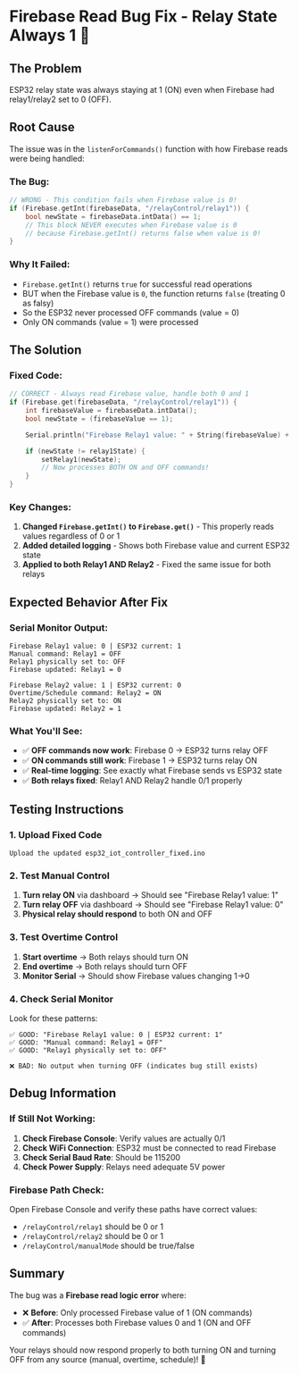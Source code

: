 # Firebase Read Bug Fix - Relay State Always 1 🔧

## The Problem

ESP32 relay state was always staying at 1 (ON) even when Firebase had relay1/relay2 set to 0 (OFF).

## Root Cause

The issue was in the `listenForCommands()` function with how Firebase reads were being handled:

### The Bug:

```cpp
// WRONG - This condition fails when Firebase value is 0!
if (Firebase.getInt(firebaseData, "/relayControl/relay1")) {
    bool newState = firebaseData.intData() == 1;
    // This block NEVER executes when Firebase value is 0
    // because Firebase.getInt() returns false when value is 0!
}
```

### Why It Failed:

- `Firebase.getInt()` returns `true` for successful read operations
- BUT when the Firebase value is `0`, the function returns `false` (treating 0 as falsy)
- So the ESP32 never processed OFF commands (value = 0)
- Only ON commands (value = 1) were processed

## The Solution

### Fixed Code:

```cpp
// CORRECT - Always read Firebase value, handle both 0 and 1
if (Firebase.get(firebaseData, "/relayControl/relay1")) {
    int firebaseValue = firebaseData.intData();
    bool newState = (firebaseValue == 1);

    Serial.println("Firebase Relay1 value: " + String(firebaseValue) + " | ESP32 current: " + String(relay1State ? 1 : 0));

    if (newState != relay1State) {
        setRelay1(newState);
        // Now processes BOTH ON and OFF commands!
    }
}
```

### Key Changes:

1. **Changed `Firebase.getInt()` to `Firebase.get()`** - This properly reads values regardless of 0 or 1
2. **Added detailed logging** - Shows both Firebase value and current ESP32 state
3. **Applied to both Relay1 AND Relay2** - Fixed the same issue for both relays

## Expected Behavior After Fix

### Serial Monitor Output:

```
Firebase Relay1 value: 0 | ESP32 current: 1
Manual command: Relay1 = OFF
Relay1 physically set to: OFF
Firebase updated: Relay1 = 0

Firebase Relay2 value: 1 | ESP32 current: 0
Overtime/Schedule command: Relay2 = ON
Relay2 physically set to: ON
Firebase updated: Relay2 = 1
```

### What You'll See:

- ✅ **OFF commands now work**: Firebase 0 → ESP32 turns relay OFF
- ✅ **ON commands still work**: Firebase 1 → ESP32 turns relay ON
- ✅ **Real-time logging**: See exactly what Firebase sends vs ESP32 state
- ✅ **Both relays fixed**: Relay1 AND Relay2 handle 0/1 properly

## Testing Instructions

### 1. Upload Fixed Code

```
Upload the updated esp32_iot_controller_fixed.ino
```

### 2. Test Manual Control

1. **Turn relay ON** via dashboard → Should see "Firebase Relay1 value: 1"
2. **Turn relay OFF** via dashboard → Should see "Firebase Relay1 value: 0"
3. **Physical relay should respond** to both ON and OFF

### 3. Test Overtime Control

1. **Start overtime** → Both relays should turn ON
2. **End overtime** → Both relays should turn OFF
3. **Monitor Serial** → Should show Firebase values changing 1→0

### 4. Check Serial Monitor

Look for these patterns:

```
✅ GOOD: "Firebase Relay1 value: 0 | ESP32 current: 1"
✅ GOOD: "Manual command: Relay1 = OFF"
✅ GOOD: "Relay1 physically set to: OFF"

❌ BAD: No output when turning OFF (indicates bug still exists)
```

## Debug Information

### If Still Not Working:

1. **Check Firebase Console**: Verify values are actually 0/1
2. **Check WiFi Connection**: ESP32 must be connected to read Firebase
3. **Check Serial Baud Rate**: Should be 115200
4. **Check Power Supply**: Relays need adequate 5V power

### Firebase Path Check:

Open Firebase Console and verify these paths have correct values:

- `/relayControl/relay1` should be 0 or 1
- `/relayControl/relay2` should be 0 or 1
- `/relayControl/manualMode` should be true/false

## Summary

The bug was a **Firebase read logic error** where:

- ❌ **Before**: Only processed Firebase value of 1 (ON commands)
- ✅ **After**: Processes both Firebase values 0 and 1 (ON and OFF commands)

Your relays should now respond properly to both turning ON and turning OFF from any source (manual, overtime, schedule)! 🎯
